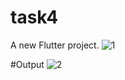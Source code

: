 # task4

A new Flutter project.
![1](https://github.com/Fatma-abdelghany/Task-6/assets/143908737/b385cce8-294c-4546-abc8-5ec504ce14ea)

#Output
![2](https://github.com/Fatma-abdelghany/Task-6/assets/143908737/63b369d2-08e1-4973-abfb-4b347aec8cc2)



